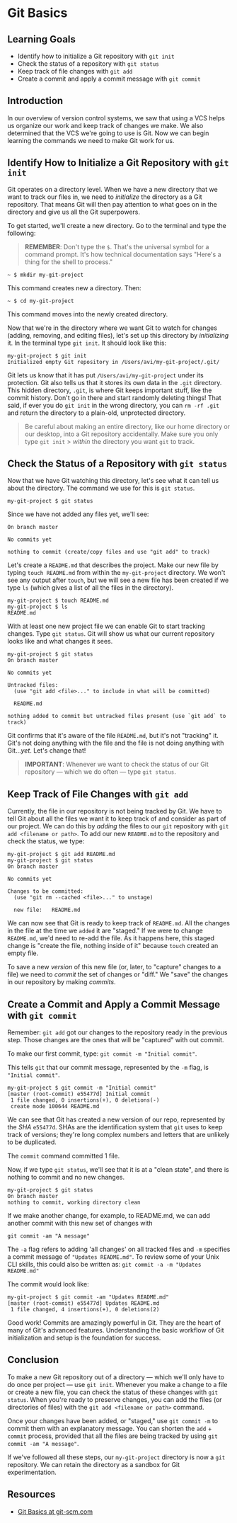 # Git Basics

## Learning Goals

- Identify how to initialize a Git repository with `git init`
- Check the status of a repository with `git status`
- Keep track of file changes with `git add`
- Create a commit and apply a commit message with `git commit`

## Introduction

In our overview of version control systems, we saw that using a VCS helps us
organize our work and keep track of changes we make. We also determined that the
VCS we're going to use is Git. Now we can begin learning the commands we need to
make Git work for us.

## Identify How to Initialize a Git Repository with `git init`

Git operates on a directory level. When we have a new directory that we want to
track our files in, we need to _initialize_ the directory as a Git repository.
That means Git will then pay attention to what goes on in the directory and give
us all the Git superpowers.

To get started, we'll create a new directory. Go to the terminal and type the following:

> **REMEMBER**: Don't type the `$`. That's the universal symbol for a command prompt. It's how technical documentation says "Here's a thing for the shell to process."

```
~ $ mkdir my-git-project
```

This command creates new a directory. Then:

```
~ $ cd my-git-project
```

This command moves into the newly created directory.

Now that we're in the directory where we want Git to watch for changes (adding,
removing, and editing files), let's set up this directory by _initializing_ it.
In the terminal type `git init`. It should look like this:

```
my-git-project $ git init
Initialized empty Git repository in /Users/avi/my-git-project/.git/
```

Git lets us know that it has put `/Users/avi/my-git-project` under its protection.
Git also tells us that it stores its own data in the `.git` directory. This hidden
directory, `.git`, is where Git keeps important stuff, like the commit
history. Don't go in there and start randomly deleting things! That said, if ever
you do `git init` in the wrong directory, you can `rm -rf .git` and return the
directory to a plain-old, unprotected directory.

> Be careful about making an entire directory, like our home directory or our
> desktop, into a Git repository accidentally. Make sure you only type `git init` > _within_ the directory you want `git` to track.

## Check the Status of a Repository with `git status`

Now that we have Git watching this directory, let's see what it can tell us about the
directory. The command we use for this is `git status`.

```
my-git-project $ git status
```

Since we have not added any files yet, we'll see:

```
On branch master

No commits yet

nothing to commit (create/copy files and use "git add" to track)
```

Let's create a `README.md` that describes the project. Make our new file by
typing `touch README.md` from within the `my-git-project` directory. We won't
see any output after `touch`, but we will see a new file has been created if we
type `ls` (which gives a list of all the files in the directory).

```
my-git-project $ touch README.md
my-git-project $ ls
README.md
```

With at least one new project file we can enable Git to start tracking changes.
Type `git status`. Git will show us what our current repository looks like and
what changes it sees.

```
my-git-project $ git status
On branch master

No commits yet

Untracked files:
  (use "git add <file>..." to include in what will be committed)

  README.md

nothing added to commit but untracked files present (use `git add` to track)
```

Git confirms that it's aware of the file `README.md`, but it's not "tracking" it.
Git's not doing anything with the file and the file is not doing anything with
Git..._yet_. Let's change that!

> **IMPORTANT**: Whenever we want to check the status of our Git repository &mdash; which we do
> often &mdash; type `git status`.

## Keep Track of File Changes with `git add`

Currently, the file in our repository is not being tracked by Git. We
have to tell Git about all the files we want it to keep track of and consider as
part of our project. We can do this by _adding_ the files to our `git` repository
with `git add <filename or path>`. To add our new `README.md` to the repository
and check the status, we type:

```
my-git-project $ git add README.md
my-git-project $ git status
On branch master

No commits yet

Changes to be committed:
  (use "git rm --cached <file>..." to unstage)

  new file:   README.md
```

We can now see that Git is ready to keep track of `README.md`. All the changes
in the file at the time we `added` it are "staged." If we were to change `README.md`,
we'd need to re-add the file. As it happens here, this staged change is "create the
file, nothing inside of it" because `touch` created an empty file.

To save a new _version_ of this new file (or, later, to "capture" changes
to a file) we need to _commit_ the set of changes or "diff." We "save" the changes
in our repository by making _commits_.

## Create a Commit and Apply a Commit Message with `git commit`

Remember: `git add` got our changes to the repository ready in the previous step. Those
changes are the ones that will be "captured" with out commit.

To make our first commit, type: `git commit -m "Initial commit"`.

This tells `git` that our commit message, represented by the `-m` flag, is `"Initial commit"`.

```
my-git-project $ git commit -m "Initial commit"
[master (root-commit) e55477d] Initial commit
 1 file changed, 0 insertions(+), 0 deletions(-)
 create mode 100644 README.md
```

We can see that Git has created a new version of our repo, represented by the
_SHA_ `e55477d`. SHAs are the identification system that `git` uses to keep track
of versions; they're long complex numbers and letters that are unlikely to be
duplicated.

The `commit` command committed 1 file.

Now, if we type `git status`, we'll see
that it is at a "clean state", and there is nothing to commit and no new changes.

```
my-git-project $ git status
On branch master
nothing to commit, working directory clean
```

If we make another change, for example, to README.md, we can add another commit
with this new set of changes with

```
git commit -am "A message"
```

The `-a` flag refers to adding 'all changes' on all tracked files and `-m`
specifies a commit message of `"Updates README.md"`. To review some of your
Unix CLI skills, this could also be written as: `git commit -a -m "Updates README.md"`

The commit would look like:

```
my-git-project $ git commit -am "Updates README.md"
[master (root-commit) e55477d] Updates README.md
 1 file changed, 4 insertions(+), 0 deletions(2)
```

Good work! Commits are amazingly powerful in Git. They are the heart of many of Git's advanced
features. Understanding the basic workflow of Git initialization and setup
is the foundation for success.

## Conclusion

To make a new Git repository out of a directory &mdash; which we'll only have to do once
per project &mdash; use `git init`. Whenever you make a change to a file or create a
new file, you can check the status of these changes with `git status`. When
you're ready to preserve changes, you can add the files (or directories of files) with the
`git add <filename or path>` command.

Once your changes have been added, or "staged," use `git commit -m` to commit them
with an explanatory message. You can shorten the `add` + `commit` process, provided
that all the files are being tracked by using `git commit -am "A message"`.

If we've followed all these steps, our `my-git-project` directory is now a `git`
repository. We can retain the directory as a sandbox for Git experimentation.

## Resources

- [Git Basics at git-scm.com](https://git-scm.com/book/en/v1/Git-Basics)
